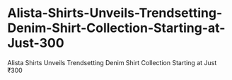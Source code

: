 # Alista-Shirts-Unveils-Trendsetting-Denim-Shirt-Collection-Starting-at-Just-300
Alista Shirts Unveils Trendsetting Denim Shirt Collection Starting at Just ₹300
